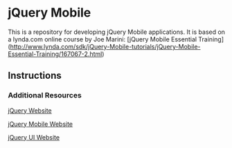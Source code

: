 jQuery Mobile
=============
This is a repository for developing jQuery Mobile applications. It is based on a lynda.com online course by Joe Marini: [jQuery Mobile Essential Training] (http://www.lynda.com/sdk/jQuery-Mobile-tutorials/jQuery-Mobile-Essential-Training/167067-2.html)

## Instructions

### Additional Resources
[jQuery Website](http://jquery.com/)

[jQuery Mobile Website](http://jquerymobile.com/)

[jQuery UI Website](http://jqueryui.com/)
